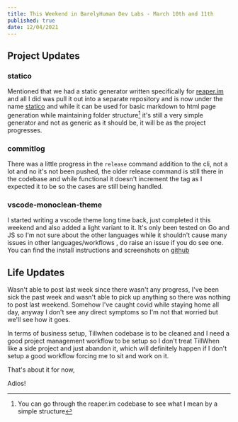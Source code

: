 ```yaml
---
title: This Weekend in BarelyHuman Dev Labs - March 10th and 11th
published: true
date: 12/04/2021
---
```


## Project Updates 

### statico 

Mentioned that we had a static generator written specifically for [reaper.im](https://reaper.im) and all I did was pull it out into a separate repository and is now under the name [statico](https://github.com/barelyhuman/statico) and while it can be used for basic markdown to html page generation while maintaining folder structure[^1] it's still a very simple generator and not as generic as it should be, it will be as the project progresses.

[^1]: You can go through the reaper.im codebase to see what I mean by a simple structure



### commitlog

There was a little progress in the `release` command addition to the cli, not a lot and no it's not been pushed, the older release command is still there in the codebase and while functional it doesn't increment the tag as I expected it to be so the cases are still being handled.



### vscode-monoclean-theme

I started writing a vscode theme long time back, just completed it this weekend and also added a light variant to it. It's only been tested on Go and JS so I'm not sure about the other languages while it shouldn't cause many issues in other languages/workflows , do raise an issue if you do see one. You can find the install instructions and screenshots on [github](https://github.com/barelyhuman/vscode-monoclean-theme)



## Life Updates

Wasn't able to post last week since there wasn't any progress, I've been sick the past week and wasn't able to pick up anything so there was nothing to post last weekend. Somehow I've caught covid while staying home all day, anyway I don't see any direct symptoms so I'm not that worried but we'll see how it goes. 



In terms of business setup, Tillwhen codebase is to be cleaned and I need a good project management workflow to be setup so I don't treat TillWhen like a side project and just abandon it, which will definitely happen if I don't setup a good workflow forcing me to sit and work on it.



That's about it for now, 

Adios!

